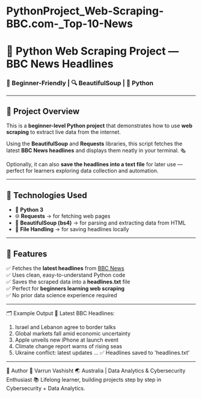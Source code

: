# PythonProject_Web-Scraping-BBC.com-_Top-10-News

# 📰 Python Web Scraping Project — BBC News Headlines

### 🧠 Beginner-Friendly | 🔍 BeautifulSoup | 🐍 Python

---

## 📖 Project Overview

This is a **beginner-level Python project** that demonstrates how to use **web scraping** to extract live data from the internet.

Using the **BeautifulSoup** and **Requests** libraries, this script fetches the latest **BBC News headlines** and displays them neatly in your terminal. 🗞️  

Optionally, it can also **save the headlines into a text file** for later use — perfect for learners exploring data collection and automation.

---

## 🧰 Technologies Used

- 🐍 **Python 3**
- 🌐 **Requests** → for fetching web pages
- 🥣 **BeautifulSoup (bs4)** → for parsing and extracting data from HTML
- 💾 **File Handling** → for saving headlines locally

---

## 🚀 Features

✅ Fetches the **latest headlines** from [BBC News](https://www.bbc.com/news)  
✅ Uses clean, easy-to-understand Python code  
✅ Saves the scraped data into a **headlines.txt** file  
✅ Perfect for **beginners learning web scraping**  
✅ No prior data science experience required  

---

🗂️ Example Output
📰 Latest BBC Headlines:

1. Israel and Lebanon agree to border talks
2. Global markets fall amid economic uncertainty
3. Apple unveils new iPhone at launch event
4. Climate change report warns of rising seas
5. Ukraine conflict: latest updates
...
✅ Headlines saved to 'headlines.txt'


________________________________
📧 Author
👤 Varrun Vashisht
🌏 Australia | Data Analytics & Cybersecurity Enthusiast
📚 Lifelong learner, building projects step by step in Cybersecurity + Data Analytics.





